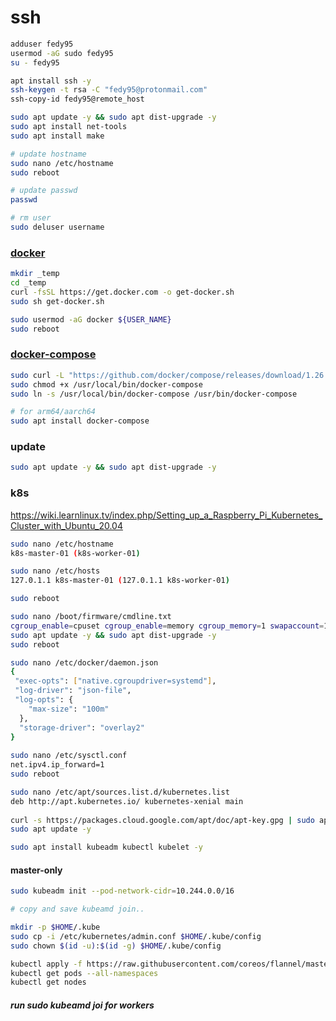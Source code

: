 # ssh
```bash
adduser fedy95
usermod -aG sudo fedy95
su - fedy95

apt install ssh -y
ssh-keygen -t rsa -C "fedy95@protonmail.com"
ssh-copy-id fedy95@remote_host

sudo apt update -y && sudo apt dist-upgrade -y
sudo apt install net-tools
sudo apt install make

# update hostname
sudo nano /etc/hostname
sudo reboot

# update passwd
passwd

# rm user
sudo deluser username
```

### [docker](https://docs.docker.com/engine/install/ubuntu/#install-using-the-convenience-script)
```bash
mkdir _temp
cd _temp
curl -fsSL https://get.docker.com -o get-docker.sh
sudo sh get-docker.sh

sudo usermod -aG docker ${USER_NAME}
sudo reboot
```

### [docker-compose](https://docs.docker.com/compose/install/)
```bash
sudo curl -L "https://github.com/docker/compose/releases/download/1.26.2/docker-compose-$(uname -s)-$(uname -m)" -o /usr/local/bin/docker-compose
sudo chmod +x /usr/local/bin/docker-compose
sudo ln -s /usr/local/bin/docker-compose /usr/bin/docker-compose

# for arm64/aarch64
sudo apt install docker-compose
```

### update
```bash
sudo apt update -y && sudo apt dist-upgrade -y
```

### k8s
https://wiki.learnlinux.tv/index.php/Setting_up_a_Raspberry_Pi_Kubernetes_Cluster_with_Ubuntu_20.04

```bash
sudo nano /etc/hostname
k8s-master-01 (k8s-worker-01)

sudo nano /etc/hosts
127.0.1.1 k8s-master-01 (127.0.1.1 k8s-worker-01)

sudo reboot
```

```bash
sudo nano /boot/firmware/cmdline.txt 
cgroup_enable=cpuset cgroup_enable=memory cgroup_memory=1 swapaccount=1
sudo apt update -y && sudo apt dist-upgrade -y
sudo reboot
```

```bash
sudo nano /etc/docker/daemon.json
{
 "exec-opts": ["native.cgroupdriver=systemd"],
 "log-driver": "json-file",
 "log-opts": {
    "max-size": "100m"
  },
  "storage-driver": "overlay2"
}
 
sudo nano /etc/sysctl.conf
net.ipv4.ip_forward=1
sudo reboot

sudo nano /etc/apt/sources.list.d/kubernetes.list
deb http://apt.kubernetes.io/ kubernetes-xenial main
 
curl -s https://packages.cloud.google.com/apt/doc/apt-key.gpg | sudo apt-key add -
sudo apt update -y

sudo apt install kubeadm kubectl kubelet -y
```

#### master-only
```bash
sudo kubeadm init --pod-network-cidr=10.244.0.0/16

# copy and save kubeamd join..

mkdir -p $HOME/.kube
sudo cp -i /etc/kubernetes/admin.conf $HOME/.kube/config
sudo chown $(id -u):$(id -g) $HOME/.kube/config

kubectl apply -f https://raw.githubusercontent.com/coreos/flannel/master/Documentation/kube-flannel.yml
kubectl get pods --all-namespaces
kubectl get nodes

```

##### run sudo kubeamd joi for workers
